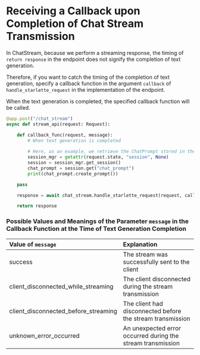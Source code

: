 # Receiving a Callback upon Completion of Chat Stream Transmission

In ChatStream, because we perform a streaming response, the timing of `return response` in the endpoint does not signify the completion of text generation.

Therefore, if you want to catch the timing of the completion of text generation, specify a callback function in the argument `callback` of `handle_starlette_request` in the implementation of the endpoint.

When the text generation is completed, the specified callback function will be called.

```python
@app.post("/chat_stream")
async def stream_api(request: Request):

    def callback_func(request, message):
        # When text generation is completed
        
        # Here, as an example, we retrieve the ChatPrompt stored in the session and generate a prompt based on the past conversation history.
        session_mgr = getattr(request.state, "session", None)
        session = session_mgr.get_session()
        chat_prompt = session.get("chat_prompt")
        print(chat_prompt.create_prompt())

    pass

    response = await chat_stream.handle_starlette_request(request, callback=callback_func)

    return response
```

### Possible Values and Meanings of the Parameter `message` in the Callback Function at the Time of Text Generation Completion

|Value of `message`|Explanation|
|:----|:----|
|success|The stream was successfully sent to the client|
|client_disconnected_while_streaming|The client disconnected during the stream transmission|
|client_disconnected_before_streaming|The client had disconnected before the stream transmission|
|unknown_error_occurred|An unexpected error occurred during the stream transmission|